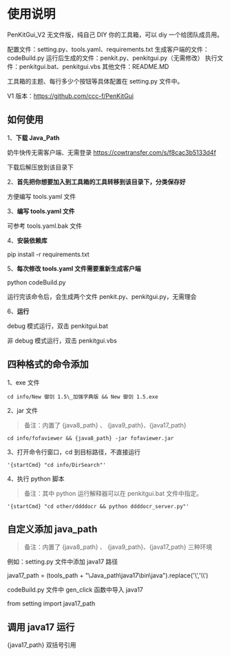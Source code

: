 # 使用说明

PenKitGui_V2 无文件版，纯自己 DIY 你的工具箱，可以 diy 一个给团队成员用。

配置文件：setting.py、tools.yaml、requirements.txt
生成客户端的文件：codeBuild.py
运行后生成的文件：penkit.py、penkitgui.py（无需修改）
执行文件：penkitgui.bat、penkitgui.vbs
其他文件：README.MD

工具箱的主题、每行多少个按钮等具体配置在 setting.py 文件中。

V1 版本：<https://github.com/ccc-f/PenKitGui>

## 如何使用

1、**下载 Java_Path**

奶牛快传无需客户端、无需登录
<https://cowtransfer.com/s/f8cac3b5133d4f>

下载后解压放到该目录下

2、**首先把你想要加入到工具箱的工具转移到该目录下，分类保存好**

方便编写 tools.yaml 文件

3、**编写 tools.yaml 文件**

可参考 tools.yaml.bak 文件

4、**安装依赖库**

pip install -r requirements.txt

5、**每次修改 tools.yaml 文件需要重新生成客户端**

python codeBuild.py

运行完该命令后，会生成两个文件 penkit.py、penkitgui.py，无需理会

6、**运行**

debug 模式运行，双击 penkitgui.bat

非 debug 模式运行，双击 penkitgui.vbs

## 四种格式的命令添加

1、exe 文件

```
cd info/New 御剑 1.5\_加强字典版 && New 御剑 1.5.exe
```

2、jar 文件

> 备注：内置了 {java8_path} 、 {java9_path}、{java17_path}

```
cd info/fofaviewer && {java8_path} -jar fofaviewer.jar
```

3、打开命令行窗口，cd 到目标路径，不直接运行

```
'{startCmd} "cd info/DirSearch"'
```

4、执行 python 脚本

> 备注：其中 python 运行解释器可以在 penkitgui.bat 文件中指定。

```
'{startCmd} "cd other/ddddocr && python ddddocr_server.py"'
```

## 自定义添加 java_path

> 备注：内置了 {java8_path} 、 {java9_path}、{java17_path} 三种环境

例如：setting.py 文件中添加 java17 路径

java17_path = (tools_path + "\Java_path\java17\\bin\java").replace('\\','\\\\')

codeBuild.py 文件中 gen_click 函数中导入 java17

from setting import java17_path

## 调用 java17 运行

{java17_path} 双括号引用
